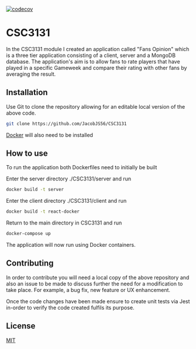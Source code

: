 [![codecov](https://codecov.io/gh/JacobJS56/CSC3131/branch/main/graph/badge.svg?token=SDYID483YB)](https://codecov.io/gh/JacobJS56/CSC3131)

# CSC3131

In the CSC3131 module I created an application called "Fans Opinion" which is a three tier application consisting of a client, server and a MongoDB database. The application's aim is to allow fans to rate players that have played in a specific Gameweek and compare their rating with other fans by averaging the result.

## Installation

Use Git to clone the repository allowing for an editable local version of the above code.

```bash
git clone https://github.com/JacobJS56/CSC3131
```

[Docker](https://docs.docker.com/) will also need to be installed

## How to use

To run the application both Dockerfiles need to initially be built

Enter the server directory ./CSC3131/server and run

```bash
docker build -t server
```

Enter the client directory ./CSC3131/client and run

```bash
docker build -t react-docker
```

Return to the main directory in CSC3131 and run

```bash
docker-compose up
```

The application will now run using Docker containers.

## Contributing

In order to contribute you will need a local copy of the above repository and also an issue to be made to discuss further the need for a modification to take place. For example, a bug fix, new feature or UX enhancement.

Once the code changes have been made ensure to create unit tests via Jest in-order to verify the code created fulfils its purpose.

## License

[MIT](https://choosealicense.com/licenses/mit/)
